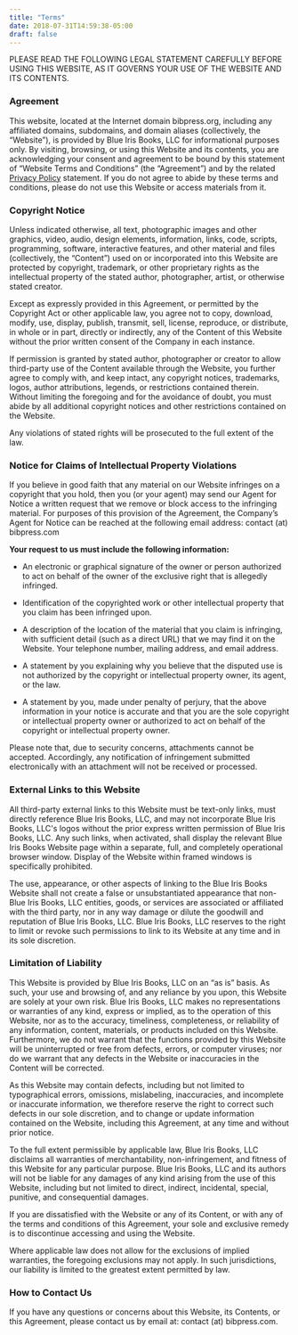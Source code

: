 ```yaml
---
title: "Terms"
date: 2018-07-31T14:59:38-05:00
draft: false
---
```


PLEASE READ THE FOLLOWING LEGAL STATEMENT CAREFULLY BEFORE USING THIS WEBSITE, AS IT GOVERNS YOUR USE OF THE WEBSITE AND ITS CONTENTS.

### Agreement
This website, located at the Internet domain bibpress.org, including any affiliated domains, subdomains, and domain aliases (collectively, the “Website”), is provided by Blue Iris Books, LLC for informational purposes only. By visiting, browsing, or using this Website and its contents, you are acknowledging your consent and agreement to be bound by this statement of “Website Terms and Conditions” (the “Agreement”) and by the related [Privacy Policy](https://bibpress.com/privacy/) statement. If you do not agree to abide by these terms and conditions, please do not use this Website or access materials from it.

### Copyright Notice
Unless indicated otherwise, all text, photographic images and other graphics, video, audio, design elements, information, links, code, scripts, programming, software, interactive features, and other material and files (collectively, the “Content”) used on or incorporated into this Website are protected by copyright, trademark, or other proprietary rights as the intellectual property of the stated author, photographer, artist, or otherwise stated creator.

Except as expressly provided in this Agreement, or permitted by the Copyright Act or other applicable law, you agree not to copy, download, modify, use, display, publish, transmit, sell, license, reproduce, or distribute, in whole or in part, directly or indirectly, any of the Content of this Website without the prior written consent of the Company in each instance.

If permission is granted by stated author, photographer or creator to allow third-party use of the Content available through the Website, you further agree to comply with, and keep intact, any copyright notices, trademarks, logos, author attributions, legends, or restrictions contained therein. Without limiting the foregoing and for the avoidance of doubt, you must abide by all additional copyright notices and other restrictions contained on the Website.

Any violations of stated rights will be prosecuted to the full extent of the law.

### Notice for Claims of Intellectual Property Violations
If you believe in good faith that any material on our Website infringes on a copyright that you hold, then you (or your agent) may send our Agent for Notice a written request that we remove or block access to the infringing material. For purposes of this provision of the Agreement, the Company’s Agent for Notice can be reached at the following email address: contact (at) bibpress.com

**Your request to us must include the following information:**

- An electronic or graphical signature of the owner or person authorized to act on behalf of the owner of the exclusive right that is allegedly infringed.

- Identification of the copyrighted work or other intellectual property that you claim has been infringed upon.

- A description of the location of the material that you claim is infringing, with sufficient detail (such as a direct URL) that we may find it on the Website.
Your telephone number, mailing address, and email address.

- A statement by you explaining why you believe that the disputed use is not authorized by the copyright or intellectual property owner, its agent, or the law.

- A statement by you, made under penalty of perjury, that the above information in your notice is accurate and that you are the sole copyright or intellectual property owner or authorized to act on behalf of the copyright or intellectual property owner.

Please note that, due to security concerns, attachments cannot be accepted. Accordingly, any notification of infringement submitted electronically with an attachment will not be received or processed.

### External Links to this Website

All third-party external links to this Website must be text-only links, must directly reference Blue Iris Books, LLC, and may not incorporate Blue Iris Books, LLC's logos without the prior express written permission of Blue Iris Books, LLC. Any such links, when activated, shall display the relevant Blue Iris Books Website page within a separate, full, and completely operational browser window. Display of the Website within framed windows is specifically prohibited.

The use, appearance, or other aspects of linking to the Blue Iris Books Website shall not create a false or unsubstantiated appearance that non-Blue Iris Books, LLC entities, goods, or services are associated or affiliated with the third party, nor in any way damage or dilute the goodwill and reputation of Blue Iris Books, LLC. Blue Iris Books, LLC reserves to the right to limit or revoke such permissions to link to its Website at any time and in its sole discretion.

### Limitation of Liability

This Website is provided by Blue Iris Books, LLC on an “as is” basis. As such, your use and browsing of, and any reliance by you upon, this Website are solely at your own risk. Blue Iris Books, LLC makes no representations or warranties of any kind, express or implied, as to the operation of this Website, nor as to the accuracy, timeliness, completeness, or reliability of any information, content, materials, or products included on this Website. Furthermore, we do not warrant that the functions provided by this Website will be uninterrupted or free from defects, errors, or computer viruses; nor do we warrant that any defects in the Website or inaccuracies in the Content will be corrected.

As this Website may contain defects, including but not limited to typographical errors, omissions, mislabeling, inaccuracies, and incomplete or inaccurate information, we therefore reserve the right to correct such defects in our sole discretion, and to change or update information contained on the Website, including this Agreement, at any time and without prior notice.

To the full extent permissible by applicable law, Blue Iris Books, LLC disclaims all warranties of merchantability, non-infringement, and fitness of this Website for any particular purpose. Blue Iris Books, LLC and its authors will not be liable for any damages of any kind arising from the use of this Website, including but not limited to direct, indirect, incidental, special, punitive, and consequential damages.

If you are dissatisfied with the Website or any of its Content, or with any of the terms and conditions of this Agreement, your sole and exclusive remedy is to discontinue accessing and using the Website.

Where applicable law does not allow for the exclusions of implied warranties, the foregoing exclusions may not apply. In such jurisdictions, our liability is limited to the greatest extent permitted by law.

### How to Contact Us

If you have any questions or concerns about this Website, its Contents, or this Agreement, please contact us by email at: contact (at) bibpress.com.
